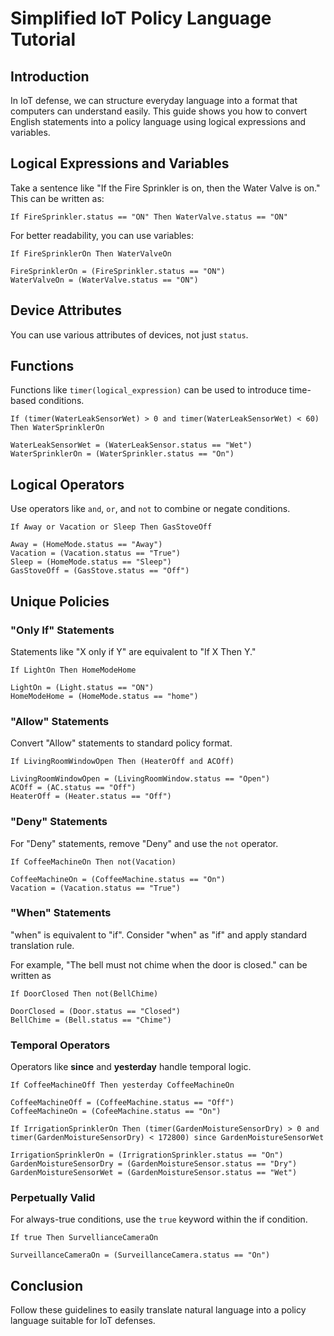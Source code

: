 # Simplified IoT Policy Language Tutorial

## Introduction

In IoT defense, we can structure everyday language into a format that computers can understand easily. This guide shows you how to convert English statements into a policy language using logical expressions and variables.

## Logical Expressions and Variables

Take a sentence like "If the Fire Sprinkler is on, then the Water Valve is on." This can be written as:

```plaintext
If FireSprinkler.status == "ON" Then WaterValve.status == "ON"
```

For better readability, you can use variables:

```plaintext
If FireSprinklerOn Then WaterValveOn

FireSprinklerOn = (FireSprinkler.status == "ON")
WaterValveOn = (WaterValve.status == "ON")
```

## Device Attributes

You can use various attributes of devices, not just `status`.

## Functions

Functions like `timer(logical_expression)` can be used to introduce time-based conditions.

```plaintext
If (timer(WaterLeakSensorWet) > 0 and timer(WaterLeakSensorWet) < 60) Then WaterSprinklerOn

WaterLeakSensorWet = (WaterLeakSensor.status == "Wet")
WaterSprinklerOn = (WaterSprinkler.status == "On")
```

## Logical Operators

Use operators like `and`, `or`, and `not` to combine or negate conditions.

```plaintext
If Away or Vacation or Sleep Then GasStoveOff

Away = (HomeMode.status == "Away")
Vacation = (Vacation.status == "True")
Sleep = (HomeMode.status == "Sleep")
GasStoveOff = (GasStove.status == "Off")
```

## Unique Policies

### "Only If" Statements

Statements like "X only if Y" are equivalent to "If X Then Y."

```plaintext
If LightOn Then HomeModeHome  

LightOn = (Light.status == "ON")
HomeModeHome = (HomeMode.status == "home")
```

### "Allow" Statements

Convert "Allow" statements to standard policy format.

```plaintext
If LivingRoomWindowOpen Then (HeaterOff and ACOff)
        
LivingRoomWindowOpen = (LivingRoomWindow.status == "Open")
ACOff = (AC.status == "Off")
HeaterOff = (Heater.status == "Off")
```

### "Deny" Statements

For "Deny" statements, remove "Deny" and use the `not` operator.

```plaintext
If CoffeeMachineOn Then not(Vacation)

CoffeeMachineOn = (CoffeeMachine.status == "On")
Vacation = (Vacation.status == "True")
```

### "When" Statements

"when" is equivalent to "if". Consider "when" as "if" and apply standard translation rule.

For example, "The bell must not chime when the door is closed." can be written as 

```plaintext
If DoorClosed Then not(BellChime)

DoorClosed = (Door.status == "Closed")
BellChime = (Bell.status == "Chime")
```
### Temporal Operators

Operators like **since** and **yesterday** handle temporal logic.

```plaintext
If CoffeeMachineOff Then yesterday CoffeeMachineOn

CoffeeMachineOff = (CoffeeMachine.status == "Off")
CoffeeMachineOn = (CofeeMachine.status == "On")
```

```plaintext
If IrrigationSprinklerOn Then (timer(GardenMoistureSensorDry) > 0 and timer(GardenMoistureSensorDry) < 172800) since GardenMoistureSensorWet

IrrigationSprinklerOn = (IrrigrationSprinkler.status == "On")
GardenMoistureSensorDry = (GardenMoistureSensor.status == "Dry")
GardenMoistureSensorWet = (GardenMoistureSensor.status == "Wet")
```

### Perpetually Valid

For always-true conditions, use the `true` keyword within the if condition.

```plaintext
If true Then SurvellianceCameraOn

SurveillanceCameraOn = (SurveillanceCamera.status == "On")
```

## Conclusion

Follow these guidelines to easily translate natural language into a policy language suitable for IoT defenses.